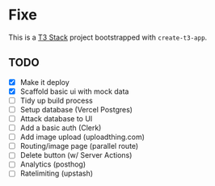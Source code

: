 # Fixe

This is a [T3 Stack](https://create.t3.gg/) project bootstrapped with `create-t3-app`.

## TODO

- [x] Make it deploy
- [x] Scaffold basic ui with mock data
- [ ] Tidy up build process
- [ ] Setup database (Vercel Postgres)
- [ ] Attack database to UI
- [ ] Add a basic auth (Clerk)
- [ ] Add image upload (uploadthing.com)
- [ ] Routing/image page (parallel route)
- [ ] Delete button (w/ Server Actions)
- [ ] Analytics (posthog)
- [ ] Ratelimiting (upstash)
